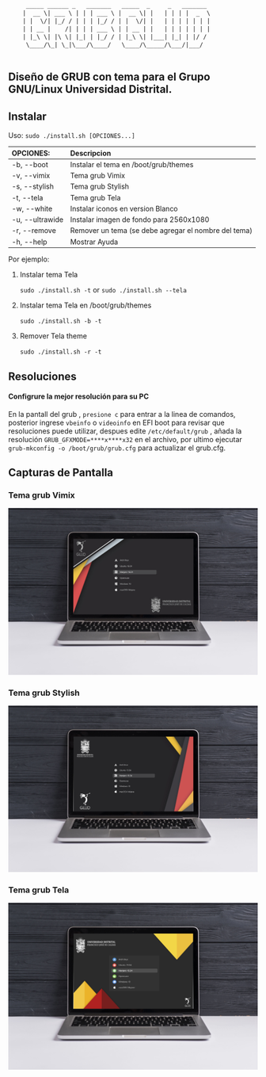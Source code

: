 ```
     _____ ______ _   _______   _____  _     _   _______ 
    |  __ \| ___ \ | | | ___ \ |  __ \| |   | | | |  _  \
    | |  \/| |_/ / | | | |_/ / | |  \/| |   | | | | | | |
    | | __ |    /| | | | ___ \ | | __ | |   | | | | | | |
    | |_\ \| |\ \| |_| | |_/ / | |_\ \| |___| |_| | |/ / 
     \____/\_| \_|\___/\____/   \____/\_____/\___/|___/  
                                                        

```

## Diseño de GRUB con tema para el Grupo GNU/Linux Universidad Distrital.

## Instalar

Uso:  `sudo ./install.sh [OPCIONES...]`

|  OPCIONES:          | Descripcion |
|:-------------------|:-------------|
| -b, --boot         | Instalar el tema en  /boot/grub/themes |
| -v, --vimix        | Tema grub Vimix |
| -s, --stylish      | Tema grub Stylish |
| -t, --tela         | Tema grub Tela |
| -w, --white        | Instalar iconos en version Blanco |
| -u, --ultrawide    | Instalar imagen de fondo para 2560x1080 |
| -r, --remove       | Remover un tema (se debe agregar el nombre del tema) |
| -h, --help         | Mostrar Ayuda |

Por ejemplo:

1. Instalar tema Tela 

    `sudo ./install.sh -t`
    or
    `sudo ./install.sh --tela`

2. Instalar tema Tela en /boot/grub/themes

    `sudo ./install.sh -b -t`

3. Remover Tela theme

    `sudo ./install.sh -r -t`

## Resoluciones

#### Configrure la mejor resolución para su PC

En la pantall del grub , `presione c` para entrar a la linea de comandos, posterior ingrese `vbeinfo` o `videoinfo` en EFI boot para revisar que resoluciones puede utilizar, despues edite `/etc/default/grub` , añada la resolución `GRUB_GFXMODE=****x****x32` en el archivo, por ultimo ejecutar `grub-mkconfig -o /boot/grub/grub.cfg` para actualizar el grub.cfg.

## Capturas de Pantalla

### Tema grub Vimix

![vimix grub theme](screenshots/grub-theme-vimix.jpg?raw=true)

### Tema grub Stylish

![Stylish grub theme](screenshots/grub-theme-stylish.jpg?raw=true)

### Tema grub Tela 

![Tela grub theme](screenshots/grub-theme-tela.jpg?raw=true)
